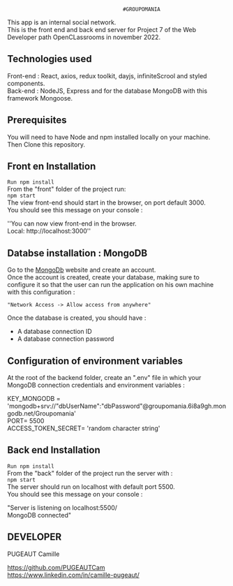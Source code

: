                                          #GROUPOMANIA

This app is an internal social network.  
This is the front end and back end server for Project 7 of the Web Developer path OpenCLassrooms in november 2022.  


## Technologies used ##
Front-end : React, axios, redux toolkit, dayjs, infiniteScrool and styled components.  
Back-end : NodeJS, Express and for the database MongoDB with this framework Mongoose.  


## Prerequisites ##
You will need to have Node and npm installed locally on your machine.  
Then Clone this repository.   


## Front en Installation ##
`Run npm install`  
From the "front" folder of the project run:   
`npm start`  
The view front-end should start in the browser, on port default 3000.  
You should see this message on your console :  

''You can now view front-end in the browser.  
  Local: http://localhost:3000''


## Databse installation : MongoDB ## 
Go to the [MongoDb](https://www.mongodb.com/home) website and create an account.  
Once the account is created, create your database, making sure to configure it so that the user can run the application on his own machine with this configuration :   

`"Network Access -> Allow access from anywhere"`    

Once the database is created, you should have :  
* A database connection ID  
* A database connection password  


## Configuration of environment variables ##
At the root of the backend folder, create an ".env" file in which your MongoDB connection credentials and environment variables :  

KEY_MONGODB = 'mongodb+srv://"dbUserName":"dbPassword"@groupomania.6i8a9gh.mongodb.net/Groupomania'  
PORT= 5500  
ACCESS_TOKEN_SECRET= 'random character string'  


## Back end Installation ##
`Run npm install`  
From the "back" folder of the project run the server with :     
`npm start`      
The server should run on localhost with default port 5500.  
You should see this message on your console :   

"Server is listening on localhost:5500/  
MongoDB connected"  



## DEVELOPER ##
PUGEAUT Camille   

https://github.com/PUGEAUTCam  
https://www.linkedin.com/in/camille-pugeaut/  

